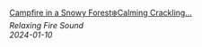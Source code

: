 <!--2024-01-14 01:04:00-->
<div class="yb">
  <a class="nodecor" href="/posts.html?relaks/campfire_in_a_snowy_forestcalming_crackling_flamesultimate_relaxation_cozy_sleep">
    <img class="preview" data-videoid="8ONwR-I5Y9g" src="https://i.ytimg.com/vi/8ONwR-I5Y9g/hqdefault.jpg" align="middle" alt="">
  </a>
  <div class="inlbl text">
    <a class="nodecor" href="/posts.html?relaks/campfire_in_a_snowy_forestcalming_crackling_flamesultimate_relaxation_cozy_sleep">Campfire in a Snowy Forest❄️Calming Crackling...</a><br>
    <i class="smaller2">Relaxing Fire Sound</i><br>
    <i class="smaller3">2024-01-10</i>
  </div>
</div>
